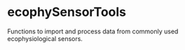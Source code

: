 # ecophySensorTools
Functions to import and process data from commonly used ecophysiological sensors.
